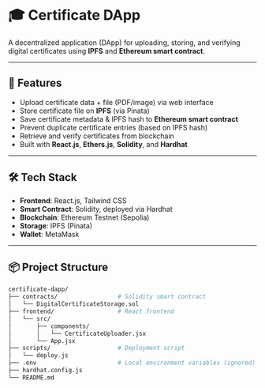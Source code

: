 # 🎓 Certificate DApp

A decentralized application (DApp) for uploading, storing, and verifying digital certificates using **IPFS** and **Ethereum smart contract**.

---

## 🚀 Features

- Upload certificate data + file (PDF/image) via web interface
- Store certificate file on **IPFS** (via Pinata)
- Save certificate metadata & IPFS hash to **Ethereum smart contract**
- Prevent duplicate certificate entries (based on IPFS hash)
- Retrieve and verify certificates from blockchain
- Built with **React.js**, **Ethers.js**, **Solidity**, and **Hardhat**

---

## 🛠️ Tech Stack

- **Frontend**: React.js, Tailwind CSS
- **Smart Contract**: Solidity, deployed via Hardhat
- **Blockchain**: Ethereum Testnet (Sepolia)
- **Storage**: IPFS (Pinata)
- **Wallet**: MetaMask

---

## 📦 Project Structure

```bash
certificate-dapp/
├── contracts/                 # Solidity smart contract
│   └── DigitalCertificateStorage.sol
├── frontend/                  # React frontend
│   └── src/
│       ├── components/
│       │   └── CertificateUploader.jsx
│       └── App.jsx
├── scripts/                   # Deployment script
│   └── deploy.js
├── .env                       # Local environment variables (ignored)
├── hardhat.config.js
└── README.md


